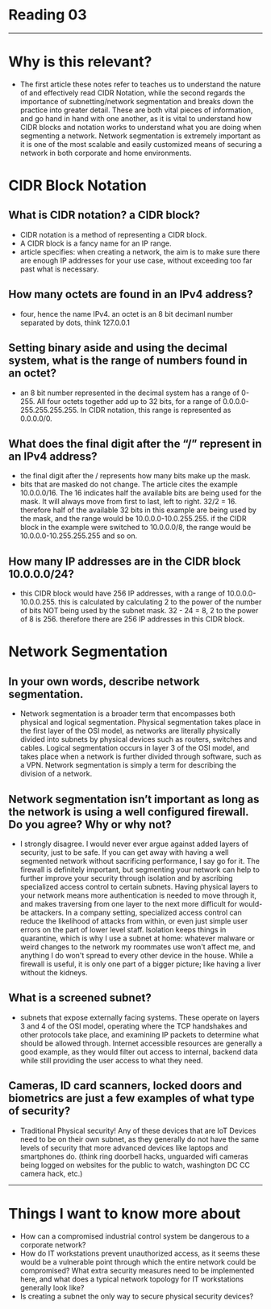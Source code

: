 # Reading 03
---
# Why is this relevant?
- The first article these notes refer to teaches us to understand the nature of and effectively read CIDR Notation, while the second regards the importance of subnetting/network segmentation and breaks down the practice into greater detail. These are both vital pieces of information, and go hand in hand with one another, as it is vital to understand how CIDR blocks and notation works to understand what you are doing when segmenting a network. Network segmentation is extremely important as it is one of the most scalable and easily customized means of securing a network in both corporate and home environments.
# CIDR Block Notation
## What is CIDR notation? a CIDR block?
- CIDR notation is a method of representing a CIDR block.
- A CIDR block is a fancy name for an IP range.
- article specifies: when creating a network, the aim is to make sure there are enough IP addresses for your use case, without exceeding too far past what is necessary.
## How many octets are found in an IPv4 address?
- four, hence the name IPv4. an octet is an 8 bit decimanl number separated by dots, think 127.0.0.1
## Setting binary aside and using the decimal system, what is the range of numbers found in an octet?
- an 8 bit number represented in the decimal system has a range of 0-255. All four octets together add up to 32 bits, for a range of 0.0.0.0-255.255.255.255. In CIDR notation, this range is represented as 0.0.0.0/0.
## What does the final digit after the “/” represent in an IPv4 address?
- the final digit after the / represents how many bits make up the mask.
- bits that are masked do not change. The article cites the example 10.0.0.0/16. The 16 indicates half the available bits are being used for the mask. It will always move from first to last, left to right. 32/2 = 16. therefore half of the available 32 bits in this example are being used by the mask, and the range would be 10.0.0.0-10.0.255.255. if the CIDR block in the example were switched to 10.0.0.0/8, the range would be 10.0.0.0-10.255.255.255 and so on.
## How many IP addresses are in the CIDR block 10.0.0.0/24?
- this CIDR block would have 256 IP addresses, with a range of 10.0.0.0-10.0.0.255. this is calculated by calculating 2 to the power of the number of bits NOT being used by the subnet mask. 32 - 24 = 8, 2 to the power of 8 is 256. therefore there are 256 IP addresses in this CIDR block.
# Network Segmentation
## In your own words, describe network segmentation.
- Network segmentation is a broader term that encompasses both physical and logical segmentation. Physical segmentation takes place in the first layer of the OSI model, as networks are literally physically divided into subnets by physical devices such as routers, switches and cables. Logical segmentation occurs in layer 3 of the OSI model, and takes place when a network is further divided through software, such as a VPN. Network segmentation is simply a term for describing the division of a network.
## Network segmentation isn’t important as long as the network is using a well configured firewall. Do you agree? Why or why not?
- I strongly disagree. I would never ever argue against added layers of security, just to be safe. If you can get away with having a well segmented network without sacrificing performance, I say go for it. The firewall is definitely important, but segmenting your network can help to further improve your security through isolation and by ascribing specialized access control to certain subnets. Having physical layers to your network means more authentication is needed to move through it, and makes traversing from one layer to the next more difficult for would-be attackers. In a company setting, specialized access control can reduce the likelihood of attacks from within, or even just simple user errors on the part of lower level staff. Isolation keeps things in quarantine, which is why I use a subnet at home: whatever malware or weird changes to the network my roommates use won't affect me, and anything I do won't spread to every other device in the house. While a firewall is useful, it is only one part of a bigger picture; like having a liver without the kidneys.
## What is a screened subnet?
- subnets that expose externally facing systems. These operate on layers 3 and 4 of the OSI model, operating where the TCP handshakes and other protocols take place, and examining IP packets to determine what should be allowed through. Internet accessible resources are generally a good example, as they would filter out access to internal, backend data while still providing the user access to what they need.
## Cameras, ID card scanners, locked doors and biometrics are just a few examples of what type of security?
- Traditional Physical security! Any of these devices that are IoT Devices need to be on their own subnet, as they generally do not have the same levels of security that more advanced devices like laptops and smartphones do. (think ring doorbell hacks, unguarded wifi cameras being logged on websites for the public to watch, washington DC CC camera hack, etc.)
---
# Things I want to know more about
- How can a compromised industrial control system be dangerous to a corporate network?
- How do IT workstations prevent unauthorized access, as it seems these would be a vulnerable point through which the entire network could be compromised? What extra security measures need to be implemented here, and what does a typical network topology for IT workstations generally look like?
- Is creating a subnet the only way to secure physical security devices?